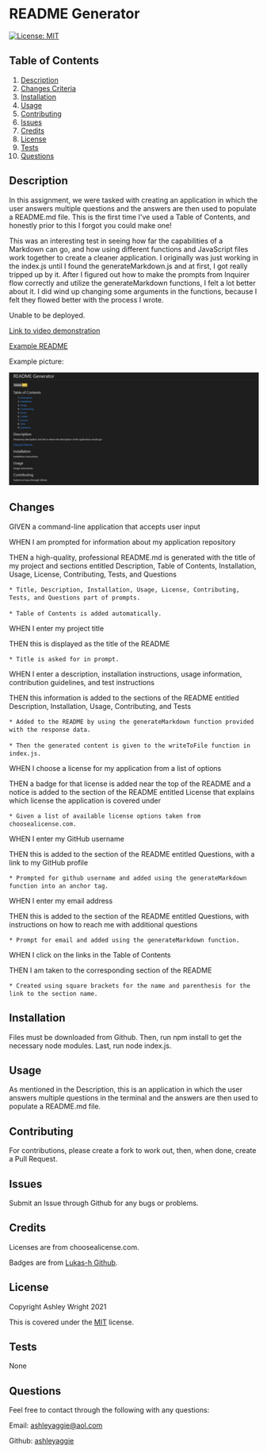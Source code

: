 # README Generator

  [![License: MIT](https://img.shields.io/badge/License-MIT-yellow.svg)](https://opensource.org/licenses/MIT)

  ## Table of Contents

  1. [Description](#Description)
  2. [Changes Criteria](#Changes)
  2. [Installation](#Installation)
  3. [Usage](#Usage)
  4. [Contributing](#Contributing)
  5. [Issues](#Issues)
  6. [Credits](#Credits)
  7. [License](#License)
  8. [Tests](#Tests)
  9. [Questions](#Questions)

  ## Description

  In this assignment, we were tasked with creating an application in which the user answers multiple questions and the answers are then used to populate a README.md file. This is the first time I've used a Table of Contents, and honestly prior to this I forgot you could make one!

  This was an interesting test in seeing how far the capabilities of a Markdown can go, and how using different functions and JavaScript files work together to create a cleaner application. I originally was just working in the index.js until I found the generateMarkdown.js and at first, I got really tripped up by it. After I figured out how to make the prompts from Inquirer flow correctly and utilize the generateMarkdown functions, I felt a lot better about it. I did wind up changing some arguments in the functions, because I felt they flowed better with the process I wrote.

  Unable to be deployed.

  [Link to video demonstration](https://drive.google.com/file/d/1IHlTkSWuQuvep4m9N7t2l_ceNzmkauwC/view)

  [Example README](./README-sample.md)

  Example picture:

  ![Picture of project website](./images/example.png)

  ## Changes

  GIVEN a command-line application that accepts user input

  WHEN I am prompted for information about my application repository

  THEN a high-quality, professional README.md is generated with the title of my project and sections entitled Description, Table of Contents, Installation, Usage, License, Contributing, Tests, and Questions

    * Title, Description, Installation, Usage, License, Contributing, Tests, and Questions part of prompts.
    
    * Table of Contents is added automatically.

  WHEN I enter my project title

  THEN this is displayed as the title of the README

    * Title is asked for in prompt.

  WHEN I enter a description, installation instructions, usage information, contribution guidelines, and test instructions

  THEN this information is added to the sections of the README entitled Description, Installation, Usage, Contributing, and Tests

    * Added to the README by using the generateMarkdown function provided with the response data.
    
    * Then the generated content is given to the writeToFile function in index.js.

  WHEN I choose a license for my application from a list of options

  THEN a badge for that license is added near the top of the README and a notice is added to the section of the README entitled License that explains which license the application is covered under

    * Given a list of available license options taken from choosealicense.com.

  WHEN I enter my GitHub username

  THEN this is added to the section of the README entitled Questions, with a link to my GitHub profile

    * Prompted for github username and added using the generateMarkdown function into an anchor tag.

  WHEN I enter my email address

  THEN this is added to the section of the README entitled Questions, with instructions on how to reach me with additional questions

    * Prompt for email and added using the generateMarkdown function.

  WHEN I click on the links in the Table of Contents

  THEN I am taken to the corresponding section of the README

    * Created using square brackets for the name and parenthesis for the link to the section name.

  ## Installation

  Files must be downloaded from Github. Then, run npm install to get the necessary node modules. Last, run node index.js.

  ## Usage

  As mentioned in the Description, this is an application in which the user answers multiple questions in the terminal and the answers are then used to populate a README.md file.

  ## Contributing

  For contributions, please create a fork to work out, then, when done, create a Pull Request.

  ## Issues

  Submit an Issue through Github for any bugs or problems.

  ## Credits

  Licenses are from choosealicense.com.

  Badges are from <a href='https://gist.github.com/lukas-h/2a5d00690736b4c3a7ba'>Lukas-h Github</a>.

  ## License

  Copyright Ashley Wright 2021

  This is covered under the <a href='https://opensource.org/licenses/MIT'>MIT</a> license.

  ## Tests

  None

  ## Questions

  Feel free to contact through the following with any questions:

  Email: ashleyaggie@aol.com

  Github: <a href='https://github.com/ashleyaggie'>ashleyaggie</a>